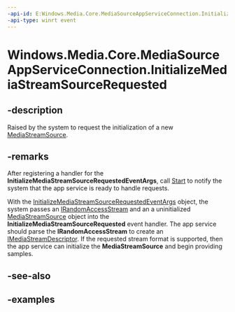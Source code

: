 ```yaml
---
-api-id: E:Windows.Media.Core.MediaSourceAppServiceConnection.InitializeMediaStreamSourceRequested
-api-type: winrt event
---
```


<!-- Event syntax.
public event TypedEventHandler InitializeMediaStreamSourceRequested<MediaSourceAppServiceConnection, InitializeMediaStreamSourceRequestedEventArgs>
-->

# Windows.Media.Core.MediaSourceAppServiceConnection.InitializeMediaStreamSourceRequested

## -description
Raised by the system to request the initialization of a new [MediaStreamSource](https://docs.microsoft.com/uwp/api/windows.media.core.mediastreamsource).

## -remarks
After registering a handler for the **InitializeMediaStreamSourceRequestedEventArgs**, call [Start](https://docs.microsoft.com/uwp/api/windows.media.core.mediasourceappserviceconnection.Start) to notify the system that the app service is ready to handle requests. 

With the [InitializeMediaStreamSourceRequestedEventArgs](https://docs.microsoft.com/uwp/api/windows.media.core.initializemediastreamsourcerequestedeventargs) object, the system passes an [IRandomAccessStream](https://docs.microsoft.com/uwp/api/windows.storage.streams.irandomaccessstream) and an a uninitialized [MediaStreamSource](https://docs.microsoft.com/uwp/api/windows.media.core.mediastreamsource) object into the **InitializeMediaStreamSourceRequested** event handler. The app service should parse the **IRandomAccessStream** to create an [IMediaStreamDescriptor](https://docs.microsoft.com/uwp/api/windows.media.core.imediastreamdescriptor). If the requested stream format is supported, then the app service can initialize the **MediaStreamSource** and begin providing samples.


## -see-also

## -examples

